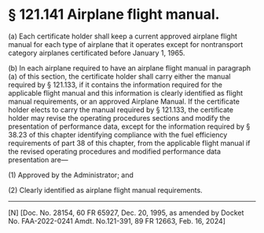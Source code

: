# § 121.141   Airplane flight manual.

(a) Each certificate holder shall keep a current approved airplane flight manual for each type of airplane that it operates except for nontransport category airplanes certificated before January 1, 1965. 


(b) In each airplane required to have an airplane flight manual in paragraph (a) of this section, the certificate holder shall carry either the manual required by § 121.133, if it contains the information required for the applicable flight manual and this information is clearly identified as flight manual requirements, or an approved Airplane Manual. If the certificate holder elects to carry the manual required by § 121.133, the certificate holder may revise the operating procedures sections and modify the presentation of performance data, except for the information required by § 38.23 of this chapter identifying compliance with the fuel efficiency requirements of part 38 of this chapter, from the applicable flight manual if the revised operating procedures and modified performance data presentation are—


(1) Approved by the Administrator; and 


(2) Clearly identified as airplane flight manual requirements. 



---

[N] [Doc. No. 28154, 60 FR 65927, Dec. 20, 1995, as amended by Docket No. FAA-2022-0241 Amdt. No.121-391, 89 FR 12663, Feb. 16, 2024]




